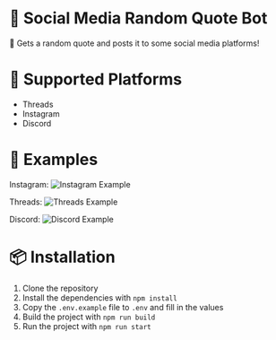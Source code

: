 # 🎈 Social Media Random Quote Bot

🎲 Gets a random quote and posts it to some social media platforms!

# 📝 Supported Platforms

-   Threads
-   Instagram
-   Discord

# 👾 Examples

Instagram:
![Instagram Example](https://worker.338.rocks/storage/uploads/images/456044393485434880.png)

Threads:
![Threads Example](https://worker.338.rocks/storage/uploads/images/456044779126521857.png)

Discord:
![Discord Example](https://worker.338.rocks/storage/uploads/images/456054284446990336.png)

# 📦 Installation

1. Clone the repository
2. Install the dependencies with `npm install`
3. Copy the `.env.example` file to `.env` and fill in the values
4. Build the project with `npm run build`
5. Run the project with `npm run start`
